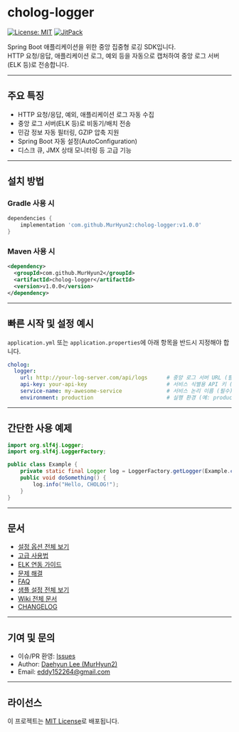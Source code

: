 # cholog-logger

[![License: MIT](https://img.shields.io/badge/License-MIT-yellow.svg)](https://opensource.org/licenses/MIT)
[![JitPack](https://jitpack.io/v/MurHyun2/cholog-logger.svg)](https://jitpack.io/#MurHyun2/cholog-logger)

Spring Boot 애플리케이션을 위한 중앙 집중형 로깅 SDK입니다.  
HTTP 요청/응답, 애플리케이션 로그, 예외 등을 자동으로 캡처하여 중앙 로그 서버(ELK 등)로 전송합니다.

---

## 주요 특징

- HTTP 요청/응답, 예외, 애플리케이션 로그 자동 수집
- 중앙 로그 서버(ELK 등)로 비동기/배치 전송
- 민감 정보 자동 필터링, GZIP 압축 지원
- Spring Boot 자동 설정(AutoConfiguration)
- 디스크 큐, JMX 상태 모니터링 등 고급 기능

---

## 설치 방법

### Gradle 사용 시

```gradle
dependencies {
    implementation 'com.github.MurHyun2:cholog-logger:v1.0.0'
}
```

### Maven 사용 시

```xml
<dependency>
  <groupId>com.github.MurHyun2</groupId>
  <artifactId>cholog-logger</artifactId>
  <version>v1.0.0</version>
</dependency>
```

---

## 빠른 시작 및 설정 예시

`application.yml` 또는 `application.properties`에 아래 항목을 반드시 지정해야 합니다.

```yaml
cholog:
  logger:
    url: http://your-log-server.com/api/logs      # 중앙 로그 서버 URL (필수)
    api-key: your-api-key                         # 서비스 식별용 API 키 (필수)
    service-name: my-awesome-service              # 서비스 논리 이름 (필수)
    environment: production                       # 실행 환경 (예: production, development)
```

---

## 간단한 사용 예제

```java
import org.slf4j.Logger;
import org.slf4j.LoggerFactory;

public class Example {
    private static final Logger log = LoggerFactory.getLogger(Example.class);
    public void doSomething() {
        log.info("Hello, CHOLOG!");
    }
}
```

---

## 문서

- [설정 옵션 전체 보기](docs/Configuration.md)
- [고급 사용법](docs/Advanced-Usage.md)
- [ELK 연동 가이드](docs/ELK-Integration.md)
- [문제 해결](docs/Troubleshooting.md)
- [FAQ](docs/FAQ.md)
- [샘플 설정 전체 보기](docs/application.sample.yml)
- [Wiki 전체 문서](https://github.com/MurHyun2/cholog-logger/wiki)
- [CHANGELOG](CHANGELOG.md)

---

## 기여 및 문의

- 이슈/PR 환영: [Issues](https://github.com/MurHyun2/cholog-logger/issues)
- Author: [Daehyun Lee (MurHyun2)](https://github.com/MurHyun2)
- Email: eddy152264@gmail.com

---

## 라이선스

이 프로젝트는 [MIT License](LICENSE)로 배포됩니다.
